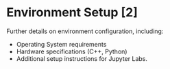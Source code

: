 # Environment Setup [2]

Further details on environment configuration, including:

- Operating System requirements
- Hardware specifications (C++, Python)
- Additional setup instructions for Jupyter Labs.

